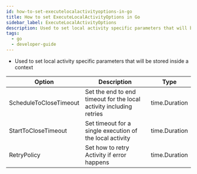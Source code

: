 ```yaml
---
id: how-to-set-executelocalactivityoptions-in-go
title: How to set ExecuteLocalActivityOptions in Go
sidebar_label: ExecuteLocalActivityOptions
description: Used to set local activity specific parameters that will be stored inside of a context
tags:
  - go
  - developer-guide
---
```


- Used to set local activity specific parameters that will be stored inside a context

| Option                 | Description                                                         | Type          |
| ---------------------- | ------------------------------------------------------------------- | ------------- |
| ScheduleToCloseTimeout | Set the end to end timeout for the local activity including retries | time.Duration |
| StartToCloseTimeout    | Set timeout for a single execution of the local activity            | time.Duration |
| RetryPolicy            | Set how to retry Activity if error happens                          | time.Duration |
